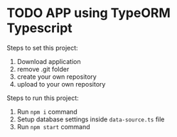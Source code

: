 # TODO APP using TypeORM Typescript

Steps to set this project:
1. Download application
2. remove .git folder
3. create your own repository
4. upload to your own repository

Steps to run this project:
1. Run `npm i` command
2. Setup database settings inside `data-source.ts` file
3. Run `npm start` command
